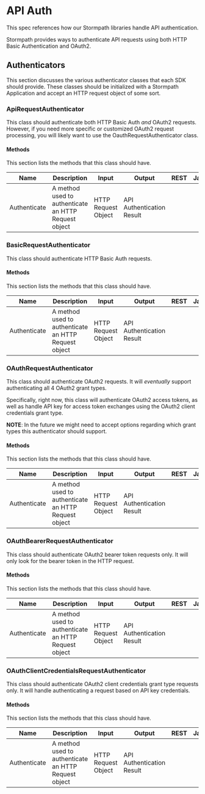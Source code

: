 # API Auth

This spec references how our Stormpath libraries handle API authentication.

Stormpath provides ways to authenticate API requests using both HTTP Basic
Authentication and OAuth2.


## Authenticators

This section discusses the various authenticator classes that each SDK should
provide.  These classes should be initialized with a Stormpath Application and
accept an HTTP request object of some sort.


### ApiRequestAuthenticator

This class should authenticate both HTTP Basic Auth *and* OAuth2 requests.
However, if you need more specific or customized OAuth2 request processing, you
will likely want to use the OauthRequestAuthenticator class.


#### Methods

This section lists the methods that this class should have.

| Name | Description | Input | Output | REST | Java | Python | Node | PHP | Ruby |
| ---- | ----------- | ----- | ------ | ---- | ---- | ------ | ---- | --- | ---- |
| Authenticate | A method used to authenticate an HTTP Request object | HTTP Request Object| API Authentication Result |  |  |  |  |  |  |


### BasicRequestAuthenticator

This class should authenticate HTTP Basic Auth requests.


#### Methods

This section lists the methods that this class should have.

| Name | Description | Input | Output | REST | Java | Python | Node | PHP | Ruby |
| ---- | ----------- | ----- | ------ | ---- | ---- | ------ | ---- | --- | ---- |
| Authenticate | A method used to authenticate an HTTP Request object | HTTP Request Object| API Authentication Result |  |  |  |  |  |  |


### OAuthRequestAuthenticator

This class should authenticate OAuth2 requests.  It will *eventually* support
authenticating all 4 OAuth2 grant types.

Specifically, right now, this class will authenticate OAuth2 access tokens, as
well as handle API key for access token exchanges using the OAuth2 client
credentials grant type.

**NOTE**: In the future we might need to accept options regarding which grant
types this authenticator should support.


#### Methods

This section lists the methods that this class should have.

| Name | Description | Input | Output | REST | Java | Python | Node | PHP | Ruby |
| ---- | ----------- | ----- | ------ | ---- | ---- | ------ | ---- | --- | ---- |
| Authenticate | A method used to authenticate an HTTP Request object | HTTP Request Object| API Authentication Result |  |  |  |  |  |  |


### OAuthBearerRequestAuthenticator

This class should authenticate OAuth2 bearer token requests only.  It will only
look for the bearer token in the HTTP request.


#### Methods

This section lists the methods that this class should have.

| Name | Description | Input | Output | REST | Java | Python | Node | PHP | Ruby |
| ---- | ----------- | ----- | ------ | ---- | ---- | ------ | ---- | --- | ---- |
| Authenticate | A method used to authenticate an HTTP Request object | HTTP Request Object| API Authentication Result |  |  |  |  |  |  |


### OAuthClientCredentialsRequestAuthenticator

This class should authenticate OAuth2 client credentials grant type requests
only.  It will handle authenticating a request based on API key credentials.


#### Methods

This section lists the methods that this class should have.

| Name | Description | Input | Output | REST | Java | Python | Node | PHP | Ruby |
| ---- | ----------- | ----- | ------ | ---- | ---- | ------ | ---- | --- | ---- |
| Authenticate | A method used to authenticate an HTTP Request object | HTTP Request Object| API Authentication Result |  |  |  |  |  |  |
